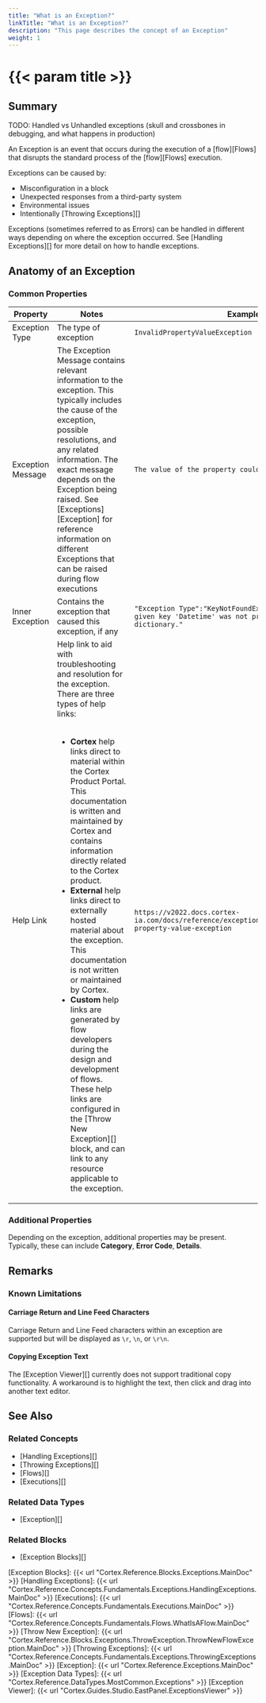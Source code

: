 ```yaml
---
title: "What is an Exception?"
linkTitle: "What is an Exception?"
description: "This page describes the concept of an Exception"
weight: 1
---
```


# {{< param title >}}

## Summary

TODO: Handled vs Unhandled exceptions (skull and crossbones in debugging, and what happens in production)

An Exception is an event that occurs during the execution of a [flow][Flows] that disrupts the standard process of the [flow][Flows] execution.

Exceptions can be caused by:

- Misconfiguration in a block
- Unexpected responses from a third-party system
- Environmental issues
- Intentionally [Throwing Exceptions][]

Exceptions (sometimes referred to as Errors) can be handled in different ways depending on where the exception occurred. See [Handling Exceptions][] for more detail on how to handle exceptions.

## Anatomy of an Exception

### Common Properties

| Property | Notes | Example |
|---------|---------|---------|
| Exception Type | The type of exception | `InvalidPropertyValueException`
| Exception Message | The Exception Message contains relevant information to the exception. This typically includes the cause of the exception, possible resolutions, and any related information. The exact message depends on the Exception being raised. See [Exceptions][Exception] for reference information on different Exceptions that can be raised during flow executions | `The value of the property could not be evaluated.`
| Inner Exception | Contains the exception that caused this exception, if any | `"Exception Type":"KeyNotFoundException","Message":"The given key 'Datetime' was not present in the dictionary."`|
| Help Link | Help link to aid with troubleshooting and resolution for the exception. There are three types of help links:</br></br><ul><li>**Cortex** help links direct to material within the Cortex Product Portal. This documentation is written and maintained by Cortex and contains information directly related to the Cortex product.</li><li>**External** help links direct to externally hosted material about the exception. This documentation is not written or maintained by Cortex.</li><li>**Custom** help links are generated by flow developers during the design and development of flows. These help links are configured in the [Throw New Exception][] block, and can link to any resource applicable to the exception.</li></ul> | `https://v2022.docs.cortex-ia.com/docs/reference/exceptions/flows/blocks/invalid-property-value-exception` |

### Additional Properties

Depending on the exception, additional properties may be present. Typically, these can include **Category**, **Error Code**, **Details**.

## Remarks

### Known Limitations

#### Carriage Return and Line Feed Characters

Carriage Return and Line Feed characters within an exception are supported but will be displayed as `\r`, `\n`, or `\r\n`.

#### Copying Exception Text

The [Exception Viewer][] currently does not support traditional copy functionality. A workaround is to highlight the text, then click and drag into another text editor.

## See Also

### Related Concepts

- [Handling Exceptions][]
- [Throwing Exceptions][]
- [Flows][]
- [Executions][]

### Related Data Types

- [Exception][]

### Related Blocks

- [Exception Blocks][]

[Exception Blocks]: {{< url "Cortex.Reference.Blocks.Exceptions.MainDoc" >}}
[Handling Exceptions]: {{< url "Cortex.Reference.Concepts.Fundamentals.Exceptions.HandlingExceptions.MainDoc" >}}
[Executions]: {{< url "Cortex.Reference.Concepts.Fundamentals.Executions.MainDoc" >}}
[Flows]: {{< url "Cortex.Reference.Concepts.Fundamentals.Flows.WhatIsAFlow.MainDoc" >}}
[Throw New Exception]: {{< url "Cortex.Reference.Blocks.Exceptions.ThrowException.ThrowNewFlowException.MainDoc" >}}
[Throwing Exceptions]: {{< url "Cortex.Reference.Concepts.Fundamentals.Exceptions.ThrowingExceptions.MainDoc" >}}
[Exception]: {{< url "Cortex.Reference.Exceptions.MainDoc" >}}
[Exception Data Types]: {{< url "Cortex.Reference.DataTypes.MostCommon.Exceptions" >}}
[Exception Viewer]: {{< url "Cortex.Guides.Studio.EastPanel.ExceptionsViewer" >}}
